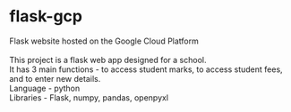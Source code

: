 # flask-gcp  
Flask website hosted on the Google Cloud Platform  
<br>
This project is a flask web app designed for a school.  
It has 3 main functions - to access student marks, to access student fees, and to enter new details.
<br>
Language - python  
Libraries - Flask, numpy, pandas, openpyxl  



